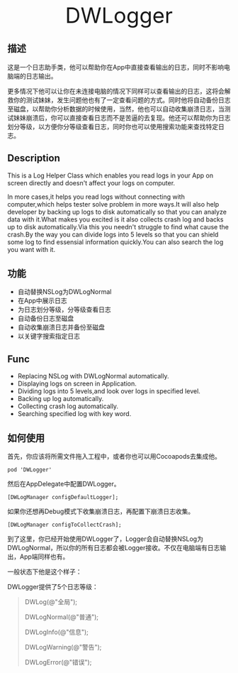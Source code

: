 <p align="center" >
<font size="20">DWLogger</font>
</p>

<!--<p align="center" >
  <img src="https://github.com/CodeWicky/DWLogger/raw/master/%E5%8A%A8%E7%94%BB%E5%B1%95%E7%A4%BA.gif" alt="DWLogger" title="DWLogger">
</p>-->

## 描述
这是一个日志助手类，他可以帮助你在App中直接查看输出的日志，同时不影响电脑端的日志输出。

更多情况下他可以让你在未连接电脑的情况下同样可以查看输出的日志，这将会解救你的测试妹妹，发生问题他也有了一定查看问题的方式。同时他将自动备份日志至磁盘，以帮助你分析数据的时候使用，当然，他也可以自动收集崩溃日志，当测试妹妹崩溃后，你可以直接查看日志而不是苦逼的去复现。他还可以帮助你为日志划分等级，以方便你分等级查看日志，同时你也可以使用搜索功能来查找特定日志。

## Description
This is a Log Helper Class which enables you read logs in your App on screen directly and doesn't affect your logs on computer.

In more cases,it helps you read logs without connecting with computer,which helps tester solve problem in more ways.It will also help developer by backing up logs to disk automatically so that you can analyze data with it.What makes you excited is it also collects crash log and backs up to disk automatically.Via this you needn't struggle to find what cause the crash.By the way you can divide logs into 5 levels so that you can shield some log to find essensial information quickly.You can also search the log you want with it.

## 功能
- 自动替换NSLog为DWLogNormal
- 在App中展示日志
- 为日志划分等级，分等级查看日志
- 自动备份日志至磁盘
- 自动收集崩溃日志并备份至磁盘
- 以关键字搜索指定日志

## Func
- Replacing NSLog with DWLogNormal automatically.
- Displaying logs on screen in Application.
- Dividing logs into 5 levels,and look over logs in specified level.
- Backing up log automatically.
- Collecting crash log automatically.
- Searching specified log with key word.

## 如何使用
首先，你应该将所需文件拖入工程中，或者你也可以用Cocoapods去集成他。

	pod 'DWLogger'
	
然后在AppDelegate中配置DWLogger。

	[DWLogManager configDefaultLogger];
	
如果你还想再Debug模式下收集崩溃日志，再配置下崩溃日志收集。
	
	[DWLogManager configToCollectCrash];
	
到了这里，你已经开始使用DWLogger了，Logger会自动替换NSLog为DWLogNormal，所以你的所有日志都会被Logger接收。不仅在电脑端有日志输出，App端同样也有。

一般状态下他是这个样子：


DWLogger提供了5个日志等级：
> DWLog(@"全局");
>
> DWLogNormal(@"普通");
>
> DWLogInfo(@"信息");
> 
> DWLogWarning(@"警告");
> 
> DWLogError(@"错误");
